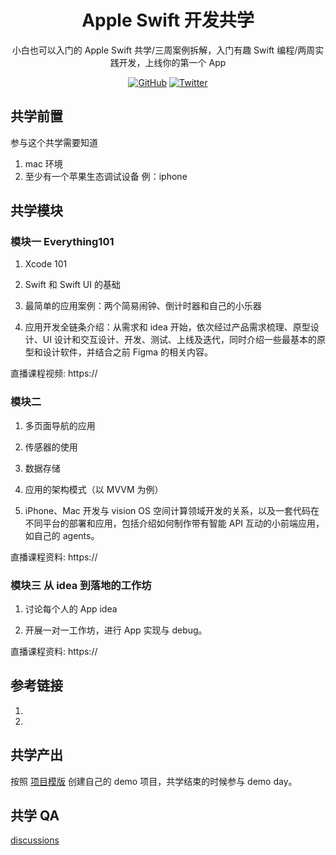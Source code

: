 <div align="center">
  <h1> Apple Swift 开发共学 </h1>

 <p> 小白也可以入门的 Apple Swift 共学/三周案例拆解，入门有趣 Swift 编程/两周实践开发，上线你的第一个 App</p>

 <p>
    <a href="https://github.com/CreatorsDAO"><img src="https://badgen.net/badge/icon/github?icon=github&label" alt="GitHub" /></a>
    <a href="https://twitter.com/Labs706"><img src="https://badgen.net/badge/icon/twitter?icon=twitter&label" alt="Twitter" /></a>
  </p>

</div>

## 共学前置

参与这个共学需要知道

1. mac 环境
2. 至少有一个苹果生态调试设备 例：iphone

## 共学模块

### 模块一 Everything101

1. Xcode 101

2. Swift 和 Swift UI 的基础

3. 最简单的应用案例：两个简易闹钟、倒计时器和自己的小乐器

4. 应用开发全链条介绍：从需求和 idea 开始，依次经过产品需求梳理、原型设计、UI 设计和交互设计、开发、测试、上线及迭代，同时介绍一些最基本的原型和设计软件，并结合之前 Figma 的相关内容。

直播课程视频: https://

### 模块二

1. 多页面导航的应用

2. 传感器的使用

3. 数据存储

4. 应用的架构模式（以 MVVM 为例）

5. iPhone、Mac 开发与 vision OS 空间计算领域开发的关系，以及一套代码在不同平台的部署和应用，包括介绍如何制作带有智能 API 互动的小前端应用，如自己的 agents。

直播课程资料: https://

### 模块三 从 idea 到落地的工作坊

1. 讨论每个人的 App idea

2. 开展一对一工作坊，进行 App 实现与 debug。

直播课程资料: https://

## 参考链接

1.
2.

## 共学产出

按照 [项目模版](https://github.com/orgs/CreatorsDAO/discussions/60) 创建自己的 demo 项目，共学结束的时候参与 demo day。

## 共学 QA

[discussions](https://github.com/orgs/CreatorsDAO/discussions/categories/q-a)
